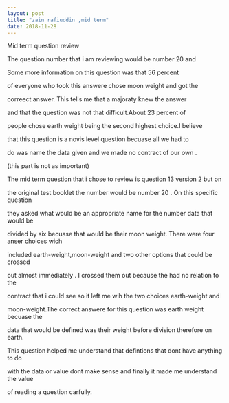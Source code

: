 ```yaml
---
layout: post
title: "zain rafiuddin ,mid term"
date: 2018-11-28
---
```


Mid term question review

The question number that i am reviewing would be number 20 and 

Some more information on this question was that 56 percent

of everyone who took this answere chose moon weight and got the 

correect answer. This tells me that a majoraty knew the answer 

and that the question was not that difficult.About 23 percent of 

people chose earth weight being the second highest choice.I believe

that this question is a novis level question becuase all we had to

do was name the data given and we made no contract of our own .


(this part is not as important)


The mid term question that i chose to review is question 13 version 2 but on 

the original test booklet the number would be number 20 . On this specific question

they asked what would be an appropriate name for the number data that would be 

divided by six becuase that would be their moon weight. There were four anser choices wich 

included earth-weight,moon-weight and two other options that could be crossed 

out almost immediately . I crossed them out because the had no relation to the 

contract that i could see so it left me wih the two choices earth-weight and 

moon-weight.The correct answere for this question was earth weight becuase the

data that would be defined was their weight before division therefore on earth.

This question helped me understand that defintions that dont have anything to do 
 
with the data or value dont make sense and finally it made me understand the value

of reading a question carfully. 

